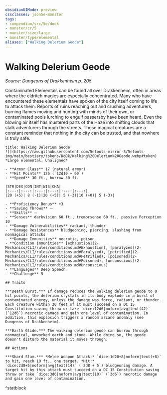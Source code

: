 ```yaml
---
obsidianUIMode: preview
cssclasses: json5e-monster
tags:
- compendium/src/5e/dodk
- monster/cr/5
- monster/size/large
- monster/type/elemental
aliases: ["Walking Delerium Geode"]
---
```

# Walking Delerium Geode
*Source: Dungeons of Drakkenheim p. 205*  

Contaminated Elementals can be found all over Drakkenheim, often in areas where the eldritch magics are especially concentrated. Many who have encountered these elementals have spoken of the city itself coming to life to attack them. Reports of ruins reaching out and crushing adventurers, burning flames moving and hunting with minds of their own, or contaminated pools lurching to engulf passersby have been heard. Even the blowing air itself has mustered parts of the Haze into shifting clouds that stalk adventurers through the streets. These magical creatures are a constant reminder that nothing in the city can be trusted, and that nowhere is truly safe.

```ad-statblock
title: Walking Delerium Geode
![](https://raw.githubusercontent.com/5etools-mirror-3/5etools-img/main/bestiary/tokens/DoDk/Walking%20Delerium%20Geode.webp#token)
*Large elemental, Unaligned*

- **Armor Class** 17 (natural armor)
- **Hit Points** 126 (`12d10 + 60`)
- **Speed** 30 ft., burrow 30 ft.

|STR|DEX|CON|INT|WIS|CHA|
|:---:|:---:|:---:|:---:|:---:|:---:|
|20 (+5)| 8 (-1)|20 (+5)| 5 (-3)|10 (+0)| 5 (-3)|

- **Proficiency Bonus** +3
- **Saving Throws** ⏤
- **Skills** ⏤
- **Senses** darkvision 60 ft., tremorsense 60 ft., passive Perception 10
- **Damage Vulnerabilities** radiant, thunder
- **Damage Resistances** bludgeoning, piercing, slashing from nonmagical attacks
- **Damage Immunities** necrotic, poison
- **Condition Immunities** [exhaustion](2-Mechanics/CLI/rules/conditions.md#Exhaustion), [paralyzed](2-Mechanics/CLI/rules/conditions.md#Paralyzed), [petrified](2-Mechanics/CLI/rules/conditions.md#Petrified), [poisoned](2-Mechanics/CLI/rules/conditions.md#Poisoned), [unconscious](2-Mechanics/CLI/rules/conditions.md#Unconscious)
- **Languages** Deep Speech
- **Challenge** 5

## Traits

***Death Burst.*** If damage reduces the walking delerium geode to 0 hit points, the delerium crystals in its body explode in a burst of contaminated energy, unless the damage was force, radiant, or thunder. Each creature within 30 feet of it must succeed on a DC 15 Constitution saving throw or take `dice:12d6|noform|avg|text(42)` (`12d6`) necrotic damage and gain one level of contamination. In addition, this explosion triggers a random arcane anomaly (see Dungeons of Drakkenheim).

***Earth Glide.*** The walking delerium geode can burrow through nonmagical, unworked earth and stone. While doing so, the geode doesn't disturb the material it moves through.

## Actions

***Shard Slam.*** *Melee Weapon Attack:* `dice:1d20+8|noform|text(+8)` to hit, reach 10 ft., one target. *Hit:* `dice:2d8+5|noform|avg|text(14)` (`2d8 + 5`) bludgeoning damage. A target hit by this attack must succeed on a DC 15 Constitution saving throw or take `dice:3d6|noform|avg|text(10)` (`3d6`) necrotic damage and gain one level of contamination.
```
^statblock